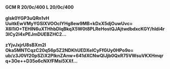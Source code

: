 #### GCM R 20/0c/400 L 20/0c/400
**glsk0YGP3uQRn1vH**<br/>**UuitkEwVMyYGSlXVOOclYHg8ew9MB+kDxX5djOuwUvc=**<br/>**X6I1iO+TEHlN6uXTHhbDIqBkqX5W0t8PLReHostQJAjtwdbdxcKGY/hIdi4r3ICy2I4xPEJmDUEBZHC2...**<br/><br/>
**zYjvJxjrU8sBXm2I**<br/>**Oka5MNTCqzC20q56p5Z2NDKhUEDXeICyFfGUy0HPo9o=**<br/>**ub/z3J0Vf20pSZiX2PIknZAnw+641dXCNwQIJjb0QxR75VWsuVKXHmqrq+3Oe++D35o6cNXfFMsi5XXf...**